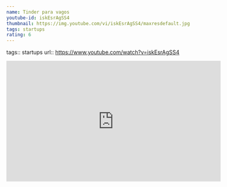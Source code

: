 ```yaml
---
name: Tinder para vagos
youtube-id: iskEsrAgSS4
thumbnail: https://img.youtube.com/vi/iskEsrAgSS4/maxresdefault.jpg
tags: startups
rating: 6
---
```

tags:: startups
url:: https://www.youtube.com/watch?v=iskEsrAgSS4

<iframe width='560' height='315' src='https://www.youtube.com/embed/iskEsrAgSS4' title='YouTube video player' frameborder='0' allow='accelerometer; autoplay; clipboard-write; encrypted-media; gyroscope; picture-in-picture; web-share' allowfullscreen></iframe>


